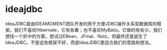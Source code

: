 # ideajdbc
IdeaJDBC是由IDEAMOMENT团队开发的用于方便JDBC操作关系型数据库的框架。我们不喜欢Hibernate，它有些重；也不喜欢MyBatis，它做的有些少。我们想找一个折中的方案，尝试过EBean、JFinal、Nutz，但最终还是诞生了IdeaJDBC。不是这些框架不好，而是IdeaJDBC更适合我们的思路和想法。

